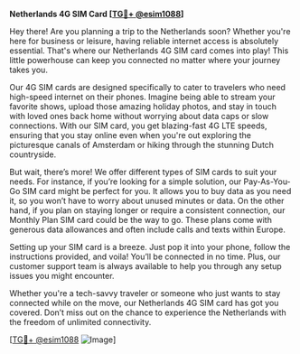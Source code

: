 **Netherlands 4G SIM Card [[TG💪+ @esim1088](https://t.me/s/esim1088)]**

Hey there! Are you planning a trip to the Netherlands soon? Whether you're here for business or leisure, having reliable internet access is absolutely essential. That's where our Netherlands 4G SIM card comes into play! This little powerhouse can keep you connected no matter where your journey takes you.

Our 4G SIM cards are designed specifically to cater to travelers who need high-speed internet on their phones. Imagine being able to stream your favorite shows, upload those amazing holiday photos, and stay in touch with loved ones back home without worrying about data caps or slow connections. With our SIM card, you get blazing-fast 4G LTE speeds, ensuring that you stay online even when you're out exploring the picturesque canals of Amsterdam or hiking through the stunning Dutch countryside.

But wait, there’s more! We offer different types of SIM cards to suit your needs. For instance, if you’re looking for a simple solution, our Pay-As-You-Go SIM card might be perfect for you. It allows you to buy data as you need it, so you won’t have to worry about unused minutes or data. On the other hand, if you plan on staying longer or require a consistent connection, our Monthly Plan SIM card could be the way to go. These plans come with generous data allowances and often include calls and texts within Europe.

Setting up your SIM card is a breeze. Just pop it into your phone, follow the instructions provided, and voila! You’ll be connected in no time. Plus, our customer support team is always available to help you through any setup issues you might encounter.

Whether you're a tech-savvy traveler or someone who just wants to stay connected while on the move, our Netherlands 4G SIM card has got you covered. Don’t miss out on the chance to experience the Netherlands with the freedom of unlimited connectivity. 

[[TG💪+ @esim1088](https://t.me/s/esim1088) ![Image](https://i.postimg.cc/Y0z9fWf4/image.png)]